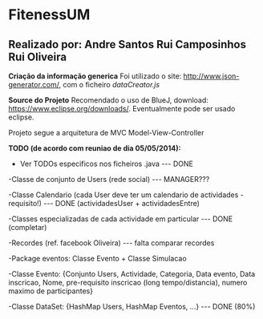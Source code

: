 FitenessUM
==============

Realizado por:
Andre Santos
Rui Camposinhos
Rui Oliveira
--------------

**Criação da informação generica**
Foi utilizado o site: http://www.json-generator.com/, com o ficheiro *dataCreator.js*


**Source do Projeto**
Recomendado o uso de BlueJ, download: https://www.eclipse.org/downloads/. Eventualmente pode ser usado eclipse.

Projeto segue a arquitetura de MVC Model-View-Controller


**TODO (de acordo com reuniao de dia 05/05/2014):**

- Ver TODOs especificos nos ficheiros .java --- DONE

-Classe de conjunto de Users (rede social) --- MANAGER???

-Classe Calendario (cada User deve ter um calendario de actividades - requisito!) --- DONE (actividadesUser + actividadesEntre)

-Classes especializadas de cada actividade em particular --- DONE (completar)

-Recordes (ref. facebook Oliveira) --- falta comparar recordes

-Package eventos: Classe Evento + Classe Simulacao

-Classe Evento: {Conjunto Users, Actividade, Categoria, Data evento, Data inscricao, Nome, pre-requisito inscricao (long tempo/distancia), numero maximo de participantes}

-Classe DataSet: {HashMap Users, HashMap Eventos, ...} --- DONE (80%)

